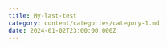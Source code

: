 ```yaml
---
title: My-last-test
category: content/categories/category-1.md
date: 2024-01-02T23:00:00.000Z
---
```


